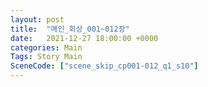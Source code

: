 ```yaml
---
layout: post
title:  "메인_회상_001~012장"
date:   2021-12-27 18:00:00 +0000
categories: Main
Tags: Story Main
SceneCode: ["scene_skip_cp001-012_q1_s10"]
---
```

